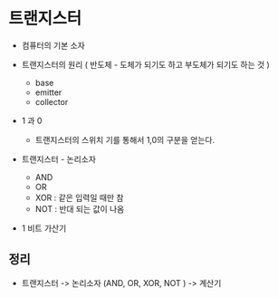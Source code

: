 # 트랜지스터 
 
 - 컴퓨터의 기본 소자

 - 트랜지스터의 원리 ( 반도체 - 도체가 되기도 하고 부도체가 되기도 하는 것 ) 
   - base
   - emitter
   - collector

 - 1 과 0 
   - 트랜지스터의 스위치 기를 통해서 1,0의 구분을 얻는다. 
 - 트랜지스터 - 논리소자 
   - AND 
   - OR  
   - XOR : 같은 입력일 때만 참 
   - NOT : 반대 되는 값이 나옴 
 - 1 비트 가산기 
 
## 정리 

 - 트랜지스터 -> 논리소자 (AND, OR, XOR, NOT ) -> 계산기 

